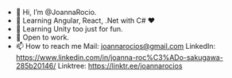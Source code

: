 - 👋 Hi, I’m @JoannaRocio.
- 👀 Learning Angular, React, .Net with C# ♥
- 🌱 Learning Unity too just for fun.
- 💞️ Open to work.
- 📫 How to reach me 
Mail: joannarocios@gmail.com
LinkedIn: https://www.linkedin.com/in/joanna-roc%C3%ADo-sakugawa-285b20146/
Linktree: https://linktr.ee/joannarocios

